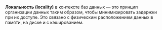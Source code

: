 **Локальность (locality)** в контексте баз данных — это принцип организации данных таким образом, чтобы минимизировать задержки при их доступе. Это связано с физическим расположением данных в памяти, на диске и с кэшированием.